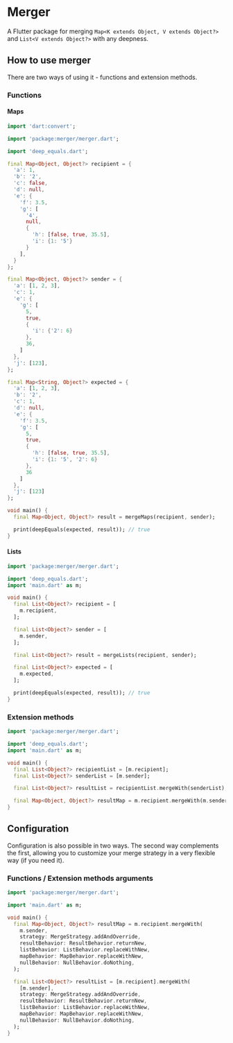 # Merger

A Flutter package for merging `Map<K extends Object, V extends Object?>` and `List<V extends Object?>` with any deepness.

## How to use merger

There are two ways of using it - functions and extension methods.

### Functions

#### Maps

```dart
import 'dart:convert';

import 'package:merger/merger.dart';

import 'deep_equals.dart';

final Map<Object, Object?> recipient = {
  'a': 1,
  'b': '2',
  'c': false,
  'd': null,
  'e': {
    'f': 3.5,
    'g': [
      '4',
      null,
      {
        'h': [false, true, 35.5],
        'i': {1: '5'}
      }
    ],
  }
};

final Map<Object, Object?> sender = {
  'a': [1, 2, 3],
  'c': 1,
  'e': {
    'g': [
      5,
      true,
      {
        'i': {'2': 6}
      },
      36,
    ]
  },
  'j': [123],
};

final Map<String, Object?> expected = {
  'a': [1, 2, 3],
  'b': '2',
  'c': 1,
  'd': null,
  'e': {
    'f': 3.5,
    'g': [
      5,
      true,
      {
        'h': [false, true, 35.5],
        'i': {1: '5', '2': 6}
      },
      36
    ]
  },
  'j': [123]
};

void main() {
  final Map<Object, Object?> result = mergeMaps(recipient, sender);

  print(deepEquals(expected, result)); // true
}
```

#### Lists

```dart
import 'package:merger/merger.dart';

import 'deep_equals.dart';
import 'main.dart' as m;

void main() {
  final List<Object?> recipient = [
    m.recipient,
  ];

  final List<Object?> sender = [
    m.sender,
  ];

  final List<Object?> result = mergeLists(recipient, sender);

  final List<Object?> expected = [
    m.expected,
  ];

  print(deepEquals(expected, result)); // true
}
```

### Extension methods

```dart
import 'package:merger/merger.dart';

import 'deep_equals.dart';
import 'main.dart' as m;

void main() {
  final List<Object?> recipientList = [m.recipient];
  final List<Object?> senderList = [m.sender];

  final List<Object?> resultList = recipientList.mergeWith(senderList);

  final Map<Object, Object?> resultMap = m.recipient.mergeWith(m.sender);
}
```

## Configuration

Configuration is also possible in two ways. The second way complements the first, allowing you to customize your merge strategy in a very flexible way (if you need it).

### Functions / Extension methods arguments

```dart
import 'package:merger/merger.dart';

import 'main.dart' as m;

void main() {
  final Map<Object, Object?> resultMap = m.recipient.mergeWith(
    m.sender,
    strategy: MergeStrategy.addAndOverride,
    resultBehavior: ResultBehavior.returnNew,
    listBehavior: ListBehavior.replaceWithNew,
    mapBehavior: MapBehavior.replaceWithNew,
    nullBehavior: NullBehavior.doNothing,
  );

  final List<Object?> resultList = [m.recipient].mergeWith(
    [m.sender],
    strategy: MergeStrategy.addAndOverride,
    resultBehavior: ResultBehavior.returnNew,
    listBehavior: ListBehavior.replaceWithNew,
    mapBehavior: MapBehavior.replaceWithNew,
    nullBehavior: NullBehavior.doNothing,
  );
}
```

